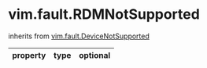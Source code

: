 vim.fault.RDMNotSupported
=========================
inherits from [vim.fault.DeviceNotSupported](docs/vim.fault.DeviceNotSupported.md)

| property | type | optional |
|:---------|:-----|:---------|
